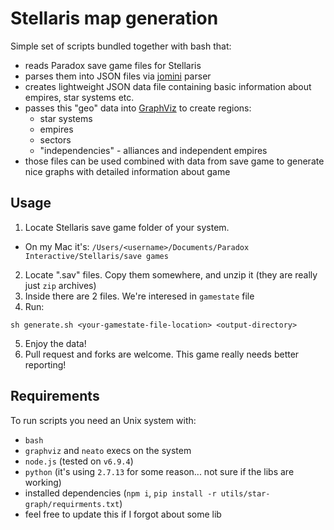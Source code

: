 Stellaris map generation
========================

Simple set of scripts bundled together with bash that:
* reads Paradox save game files for Stellaris
* parses them into JSON files via [jomini](https://github.com/nickbabcock) parser
* creates lightweight JSON data file containing basic information about empires, star systems etc.
* passes this "geo" data into [GraphViz](http://www.graphviz.org/Home.php) to create regions:
  * star systems
  * empires
  * sectors
  * "independencies" - alliances and independent empires
* those files can be used combined with data from save game to generate nice graphs with detailed information about game

Usage
-----

1. Locate Stellaris save game folder of your system.
  - On my Mac it's: ```/Users/<username>/Documents/Paradox Interactive/Stellaris/save games```
2. Locate ".sav" files. Copy them somewhere, and unzip it (they are really just ```zip``` archives)
3. Inside there are 2 files. We're interesed in ```gamestate``` file
4. Run:
```
sh generate.sh <your-gamestate-file-location> <output-directory>
```
5. Enjoy the data!
6. Pull request and forks are welcome. This game really needs better reporting!

Requirements
------------

To run scripts you need an Unix system with:
* ```bash```
* ```graphviz``` and ```neato``` execs on the system
* ```node.js``` (tested on ```v6.9.4```)
* ```python``` (it's using ```2.7.13``` for some reason... not sure if the libs are working)
* installed dependencies (```npm i```, ```pip install -r utils/star-graph/requirments.txt```)
* feel free to update this if I forgot about some lib